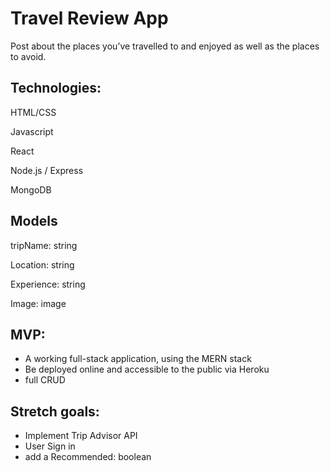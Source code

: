 # Travel Review App

Post about the places you’ve travelled to and enjoyed as well as the places to avoid.

## Technologies: 
HTML/CSS

Javascript

React

Node.js / Express

MongoDB

## Models
tripName: string

Location: string

Experience: string

Image: image

## MVP:
- A working full-stack application, using the MERN stack
- Be deployed online and accessible to the public via Heroku
- full CRUD

## Stretch goals: 
- Implement Trip Advisor API
- User Sign in
- add a Recommended: boolean
